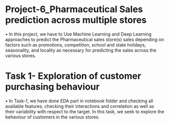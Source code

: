 # Project-6_Pharmaceutical Sales prediction across multiple stores

• In this project, we have to Use Machine Learning and Deep Learning approaches to predict the Pharmaceutical sales store(s) sales depending on factors such as promotions, competition, school and state holidays, seasonality, and locality as necessary for predicting the sales across the various stores.

# Task 1- Exploration of customer purchasing behaviour

• In Task-1, we have done EDA part in notebook folder and checking all available features,
 checking their interactions and correlation as well as their variability with respect to the
 target.
  In this task, we seek to explore the behaviour of customers in the various stores.
